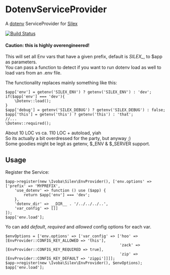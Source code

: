 # DotenvServiceProvider

A [dotenv](https://github.com/vlucas/phpdotenv) ServiceProvider for [Silex](http://silex.sensiolabs.org)

[![Build Status](http://img.shields.io/travis/ivoba/dotenv-service-provider.svg)](https://travis-ci.org/ivoba/dotenv-service-provider)

#### Caution: this is highly overengineered!

This will set all Env vars that have a given prefix, default is *SILEX_*, to $app as parameters.  
You can pass a function to detect if you want to run dotenv load as well to load vars from an .env file.

The functionality replaces mainly something like this:

    $app['env'] = getenv('SILEX_ENV') ? getenv('SILEX_ENV') : 'dev';
    if($app['env'] === 'dev'){
        \Dotenv::load();
    }
    $app['debug'] = getenv('SILEX_DEBUG') ? getenv('SILEX_DEBUG') : false;
    $app['this'] = getenv('this') ? getenv('this') : 'that';
    //...
    \Dotenv::required();
    
About 10 LOC vs ca. 110 LOC + autoload, yiah  
So its actually a bit overdressed for the party, but anyway ;)  
Some goodies might be legit as getenv, $_ENV & $_SERVER support.

## Usage
Register the Service:
 
    $app->register(new \Ivoba\Silex\EnvProvider(), ['env.options' => ['prefix' => 'MYPREFIX',
        'use_dotenv' => function () use ($app) {
            return $app['env'] === 'dev';
        },
        'dotenv_dir' => __DIR__ . '/../../../..',
        'var_config' => []]
    ]);
    $app['env.load'];
    
Yo can add *default*, *required* and *allowed* config options for each var.  

    $envOptions = ['env.options' => ['var_config' => ['hoo' => [EnvProvider::CONFIG_KEY_ALLOWED => 'this'],
                                                      'zack' => [EnvProvider::CONFIG_KEY_REQUIRED => true],
                                                      'zip' => [EnvProvider::CONFIG_KEY_DEFAULT => 'zippi']]]];
    $app->register(new \Ivoba\Silex\EnvProvider(), $envOptions);
    $app['env.load'];





